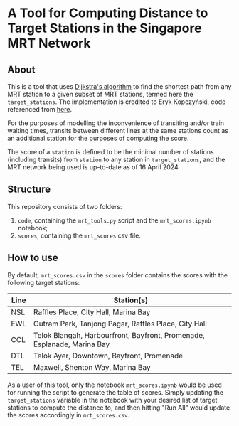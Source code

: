 # A Tool for Computing Distance to Target Stations in the Singapore MRT Network

## About

This is a tool that uses [Dijkstra's algorithm](https://en.wikipedia.org/wiki/Dijkstra%27s_algorithm) to find the shortest path from any MRT station to a given subset of MRT stations, termed here the `target_stations`. The implementation is credited to Eryk Kopczyński, code referenced from [here](https://www.python.org/doc/essays/graphs/).

For the purposes of modelling the inconvenience of transiting and/or train waiting times, transits between different lines at the same stations count as an additional station for the purposes of computing the score.

The score of a `station` is defined to be the minimal number of stations (including transits) from `station` to any station in `target_stations`, and the MRT network being used is up-to-date as of 16 April 2024.

## Structure

This repository consists of two folders: 
1. `code`, containing the `mrt_tools.py` script and the `mrt_scores.ipynb` notebook;
2. `scores`, containing the `mrt_scores` csv file.

## How to use

By default, `mrt_scores.csv` in the `scores` folder contains the scores with the following target stations: 

|Line|Station(s)|
|---|---|
|NSL|Raffles Place, City Hall, Marina Bay|
|EWL|Outram Park, Tanjong Pagar, Raffles Place, City Hall|
|CCL|Telok Blangah, Harbourfront, Bayfront, Promenade, Esplanade, Marina Bay|
|DTL|Telok Ayer, Downtown, Bayfront, Promenade|
|TEL|Maxwell, Shenton Way, Marina Bay|

As a user of this tool, only the notebook `mrt_scores.ipynb` would be used for running the script to generate the table of scores. Simply updating the `target_stations` variable in the notebook with your desired list of target stations to compute the distance to, and then hitting "Run All" would update the scores accordingly in `mrt_scores.csv`.
